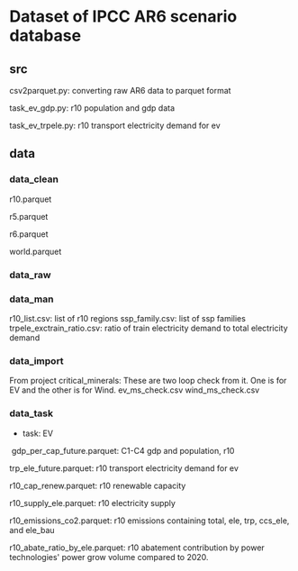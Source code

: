 # Dataset of IPCC AR6 scenario database
## src
csv2parquet.py: converting raw AR6 data to parquet format

task_ev_gdp.py: r10 population and gdp data

task_ev_trpele.py: r10 transport electricity demand for ev

## data

### data_clean

r10.parquet

r5.parquet

r6.parquet

world.parquet

### data_raw

### data_man
r10_list.csv: list of r10 regions
ssp_family.csv: list of ssp families
trpele_exctrain_ratio.csv: ratio of train electricity demand to total electricity demand

### data_import
From project critical_minerals:
    These are two loop check from it. One is for EV and the other is for Wind.
    ev_ms_check.csv
    wind_ms_check.csv

### data_task

- task: EV

​	gdp_per_cap_future.parquet: C1-C4 gdp and population, r10

   trp_ele_future.parquet: r10 transport electricity demand for ev

   r10_cap_renew.parquet: r10 renewable capacity

   r10_supply_ele.parquet: r10 electricity supply

   r10_emissions_co2.parquet: r10 emissions containing total, ele, trp, ccs_ele, and ele_bau

   r10_abate_ratio_by_ele.parquet: r10 abatement contribution by power technologies' power grow volume compared to 2020.